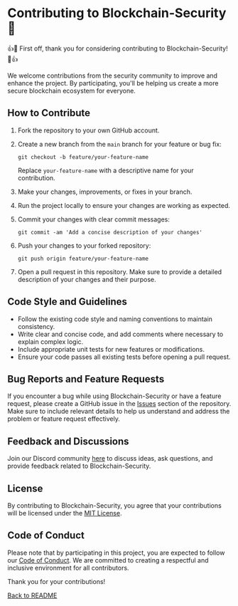 # Contributing to Blockchain-Security 🔑

👍🎉 First off, thank you for considering contributing to Blockchain-Security! 🎉👍

We welcome contributions from the security community to improve and enhance the project. By participating, you'll be helping us create a more secure blockchain ecosystem for everyone.

## How to Contribute

1. Fork the repository to your own GitHub account.

2. Create a new branch from the `main` branch for your feature or bug fix:

   ```
   git checkout -b feature/your-feature-name
   ```

   Replace `your-feature-name` with a descriptive name for your contribution.

3. Make your changes, improvements, or fixes in your branch.

4. Run the project locally to ensure your changes are working as expected.

5. Commit your changes with clear commit messages:

   ```
   git commit -am 'Add a concise description of your changes'
   ```

6. Push your changes to your forked repository:

   ```
   git push origin feature/your-feature-name
   ```

7. Open a pull request in this repository. Make sure to provide a detailed description of your changes and their purpose.

## Code Style and Guidelines

- Follow the existing code style and naming conventions to maintain consistency.
- Write clear and concise code, and add comments where necessary to explain complex logic.
- Include appropriate unit tests for new features or modifications.
- Ensure your code passes all existing tests before opening a pull request.

## Bug Reports and Feature Requests

If you encounter a bug while using Blockchain-Security or have a feature request, please create a GitHub issue in the [Issues](https://github.com/yourusername/Blockchain-Security/issues) section of the repository. Make sure to include relevant details to help us understand and address the problem or feature request effectively.

## Feedback and Discussions

Join our Discord community [here](https://discord.com/invite/blockchainsecurity) to discuss ideas, ask questions, and provide feedback related to Blockchain-Security.

## License

By contributing to Blockchain-Security, you agree that your contributions will be licensed under the [MIT License](LICENSE).

## Code of Conduct

Please note that by participating in this project, you are expected to follow our [Code of Conduct](CODE_OF_CONDUCT.md). We are committed to creating a respectful and inclusive environment for all contributors.

Thank you for your contributions!

[Back to README](README.md)
